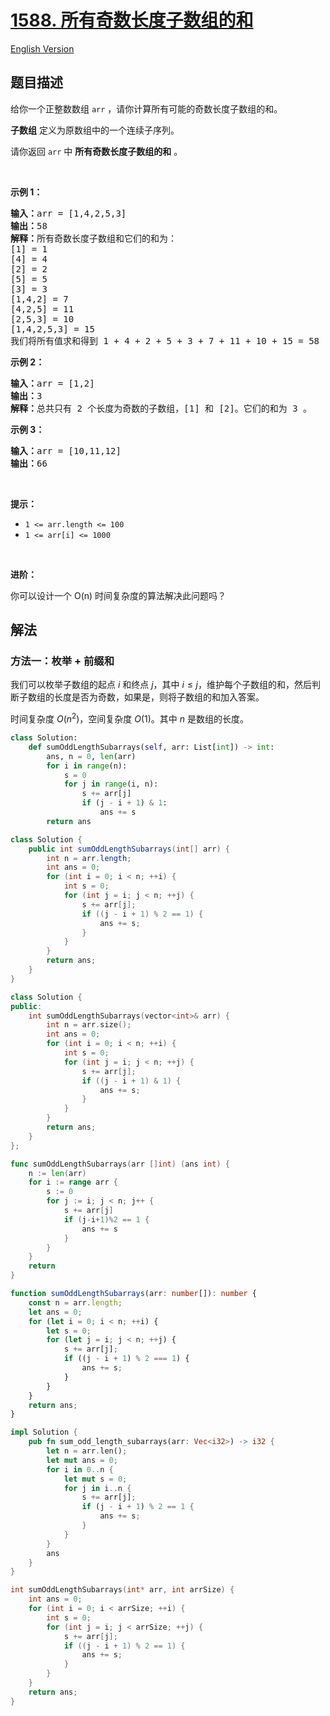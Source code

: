 # [1588. 所有奇数长度子数组的和](https://leetcode.cn/problems/sum-of-all-odd-length-subarrays)

[English Version](/solution/1500-1599/1588.Sum%20of%20All%20Odd%20Length%20Subarrays/README_EN.md)

## 题目描述

<!-- 这里写题目描述 -->

<p>给你一个正整数数组&nbsp;<code>arr</code>&nbsp;，请你计算所有可能的奇数长度子数组的和。</p>

<p><strong>子数组</strong> 定义为原数组中的一个连续子序列。</p>

<p>请你返回 <code>arr</code>&nbsp;中 <strong>所有奇数长度子数组的和</strong> 。</p>

<p>&nbsp;</p>

<p><strong>示例 1：</strong></p>

<pre>
<strong>输入：</strong>arr = [1,4,2,5,3]
<strong>输出：</strong>58
<strong>解释：</strong>所有奇数长度子数组和它们的和为：
[1] = 1
[4] = 4
[2] = 2
[5] = 5
[3] = 3
[1,4,2] = 7
[4,2,5] = 11
[2,5,3] = 10
[1,4,2,5,3] = 15
我们将所有值求和得到 1 + 4 + 2 + 5 + 3 + 7 + 11 + 10 + 15 = 58</pre>

<p><strong>示例 2：</strong></p>

<pre>
<strong>输入：</strong>arr = [1,2]
<strong>输出：</strong>3
<strong>解释：</strong>总共只有 2 个长度为奇数的子数组，[1] 和 [2]。它们的和为 3 。</pre>

<p><strong>示例 3：</strong></p>

<pre>
<strong>输入：</strong>arr = [10,11,12]
<strong>输出：</strong>66
</pre>

<p>&nbsp;</p>

<p><strong>提示：</strong></p>

<ul>
	<li><code>1 &lt;= arr.length &lt;= 100</code></li>
	<li><code>1 &lt;= arr[i] &lt;= 1000</code></li>
</ul>

<p>&nbsp;</p>

<p><strong>进阶：</strong></p>

<p>你可以设计一个 O(n) 时间复杂度的算法解决此问题吗？</p>

## 解法

### 方法一：枚举 + 前缀和

我们可以枚举子数组的起点 $i$ 和终点 $j$，其中 $i \leq j$，维护每个子数组的和，然后判断子数组的长度是否为奇数，如果是，则将子数组的和加入答案。

时间复杂度 $O(n^2)$，空间复杂度 $O(1)$。其中 $n$ 是数组的长度。

<!-- tabs:start -->

```python
class Solution:
    def sumOddLengthSubarrays(self, arr: List[int]) -> int:
        ans, n = 0, len(arr)
        for i in range(n):
            s = 0
            for j in range(i, n):
                s += arr[j]
                if (j - i + 1) & 1:
                    ans += s
        return ans
```

```java
class Solution {
    public int sumOddLengthSubarrays(int[] arr) {
        int n = arr.length;
        int ans = 0;
        for (int i = 0; i < n; ++i) {
            int s = 0;
            for (int j = i; j < n; ++j) {
                s += arr[j];
                if ((j - i + 1) % 2 == 1) {
                    ans += s;
                }
            }
        }
        return ans;
    }
}
```

```cpp
class Solution {
public:
    int sumOddLengthSubarrays(vector<int>& arr) {
        int n = arr.size();
        int ans = 0;
        for (int i = 0; i < n; ++i) {
            int s = 0;
            for (int j = i; j < n; ++j) {
                s += arr[j];
                if ((j - i + 1) & 1) {
                    ans += s;
                }
            }
        }
        return ans;
    }
};
```

```go
func sumOddLengthSubarrays(arr []int) (ans int) {
	n := len(arr)
	for i := range arr {
		s := 0
		for j := i; j < n; j++ {
			s += arr[j]
			if (j-i+1)%2 == 1 {
				ans += s
			}
		}
	}
	return
}
```

```ts
function sumOddLengthSubarrays(arr: number[]): number {
    const n = arr.length;
    let ans = 0;
    for (let i = 0; i < n; ++i) {
        let s = 0;
        for (let j = i; j < n; ++j) {
            s += arr[j];
            if ((j - i + 1) % 2 === 1) {
                ans += s;
            }
        }
    }
    return ans;
}
```

```rust
impl Solution {
    pub fn sum_odd_length_subarrays(arr: Vec<i32>) -> i32 {
        let n = arr.len();
        let mut ans = 0;
        for i in 0..n {
            let mut s = 0;
            for j in i..n {
                s += arr[j];
                if (j - i + 1) % 2 == 1 {
                    ans += s;
                }
            }
        }
        ans
    }
}
```

```c
int sumOddLengthSubarrays(int* arr, int arrSize) {
    int ans = 0;
    for (int i = 0; i < arrSize; ++i) {
        int s = 0;
        for (int j = i; j < arrSize; ++j) {
            s += arr[j];
            if ((j - i + 1) % 2 == 1) {
                ans += s;
            }
        }
    }
    return ans;
}
```

<!-- tabs:end -->

<!-- end -->
